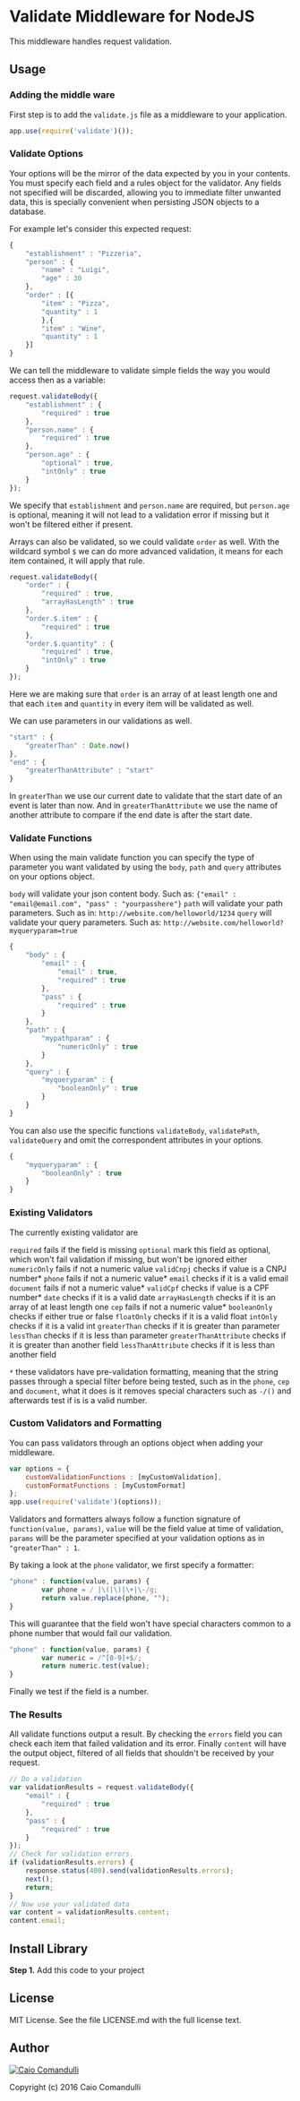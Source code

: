 # Validate Middleware for NodeJS

This middleware handles request validation.

## Usage

### Adding the middle ware

First step is to add the `validate.js` file as a middleware to your application.

```javascript
app.use(require('validate')());
```

### Validate Options

Your options will be the mirror of the data expected by you in your contents.
You must specify each field and a rules object for the validator.
Any fields not specified will be discarded, allowing you to immediate filter unwanted data, this is specially convenient when persisting JSON objects to a database.

For example let's consider this expected request:

```javascript
{
	"establishment" : "Pizzeria",
	"person" : {
		"name" : "Luigi",
		"age" : 30
	},
	"order" : [{
		"item" : "Pizza",
		"quantity" : 1
		},{
		"item" : "Wine",
		"quantity" : 1
	}]
}
```

We can tell the middleware to validate simple fields the way you would access then as a variable:

```javascript
request.validateBody({
	"establishment" : {
		"required" : true
	},
	"person.name" : {
		"required" : true
	},
	"person.age" : {
		"optional" : true,
		"intOnly" : true
	}
});
```
We specify that `establishment` and `person.name` are required, but `person.age` is optional, meaning it will not lead to a validation error if missing but it won't be filtered either if present.

Arrays can also be validated, so we could validate `order` as well. With the wildcard symbol `$` we can do more advanced validation, it means for each item contained, it will apply that rule.

```javascript
request.validateBody({
	"order" : {
		"required" : true,
		"arrayHasLength" : true
	},
	"order.$.item" : {
		"required" : true
	},
	"order.$.quantity" : {
		"required" : true,
		"intOnly" : true
	}
});
```

Here we are making sure that `order` is an array of at least length one and that each `item` and `quantity` in every item will be validated as well.

We can use parameters in our validations as well.

```javascript
"start" : {
	"greaterThan" : Date.now()
},
"end" : {
	"greaterThanAttribute" : "start"
}
```

In `greaterThan` we use our current date to validate that the start date of an event is later than now.
And in `greaterThanAttribute` we use the name of another attribute to compare if the end date is after the start date.

### Validate Functions

When using the main validate function you can specify the type of parameter you want validated by using the `body`, `path` and `query` attributes on your options object.

`body` will validate your json content body.
Such as: `{"email" : "email@email.com", "pass" : "yourpasshere"}`
`path` will validate your path parameters.
Such as in: `http://website.com/helloworld/1234`
`query` will validate your query parameters.
Such as: `http://website.com/helloworld?myqueryparam=true`

```javascript
{
	"body" : {
		"email" : {
			"email" : true,
			"required" : true
		},
		"pass" : {
			"required" : true
		}
	},
	"path" : {
		"mypathparam" : {
			"numericOnly" : true
		}
	},
	"query" : {
		"myqueryparam" : {
			"booleanOnly" : true
		}
	}
}
```

You can also use the specific functions `validateBody`, `validatePath`, `validateQuery` and omit the correspondent attributes in your options.
```javascript
{
	"myqueryparam" : {
		"booleanOnly" : true
	}
}
```

### Existing Validators

The currently existing validator are

`required` fails if the field is missing
`optional` mark this field as optional, which won't fail validation if missing, but won't be ignored either
`numericOnly` fails if not a numeric value
`validCnpj` checks if value is a CNPJ number*
`phone` fails if not a numeric value*
`email` checks if it is a valid email
`document` fails if not a numeric value*
`validCpf` checks if value is a CPF number*
`date` checks if it is a valid date
`arrayHasLength` checks if it is an array of at least length one
`cep` fails if not a numeric value*
`booleanOnly` checks if either true or false
`floatOnly` checks if it is a valid float
`intOnly` checks if it is a valid int
`greaterThan` checks if it is greater than parameter
`lessThan` checks if it is less than parameter
`greaterThanAttribute` checks if it is greater than another field
`lessThanAttribute` checks if it is less than another field

`*` these validators have pre-validation formatting, meaning that the string passes through a special filter before being tested, such as in the `phone`, `cep` and `document`, what it does is it removes special characters such as `-/()` and afterwards test if is is a valid number.

### Custom Validators and Formatting

You can pass validators through an options object when adding your middleware.

```javascript
var options = {
	customValidationFunctions : [myCustomValidation],
	customFormatFunctions : [myCustomFormat]
};
app.use(require('validate')(options));
```

Validators and formatters always follow a function signature of `function(value, params)`, `value` will be the field value at time of validation, `params` will be the parameter specified at your validation options as in `"greaterThan" : 1`.

By taking a look at the `phone` validator, we first specify a formatter:

```javascript
"phone" : function(value, params) {
		var phone = / |\(|\)|\+|\-/g;
		return value.replace(phone, "");
}
```

This will guarantee that the field won't have special characters common to a phone number that would fail our validation.

```javascript
"phone" : function(value, params) {
		var numeric = /^[0-9]+$/;
		return numeric.test(value);
}
```

Finally we test if the field is a number.

### The Results

All validate functions output a result. By checking the `errors` field you can check each item that failed validation and its error.
Finally `content` will have the output object, filtered of all fields that shouldn't be received by your request.

```javascript
// Do a validation
var validationResults = request.validateBody({
	"email" : {
		"required" : true
	},
	"pass" : {
		"required" : true
	}
});
// Check for validation errors.
if (validationResults.errors) {
	response.status(400).send(validationResults.errors);
	next();
	return;
}
// Now use your validated data
var content = validationResults.content;
content.email;
```

## Install Library

__Step 1.__ Add this code to your project

##  License

MIT License. See the file LICENSE.md with the full license text.

## Author

[![Caio Comandulli](https://avatars3.githubusercontent.com/u/3738961?v=3&s=150)](https://github.com/caiocomandulli "On Github")

Copyright (c) 2016 Caio Comandulli
